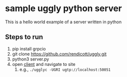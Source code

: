# sample uggly python server

This is a hello world example of a server written in python

## Steps to run
1. pip install grpcio
1. git clone https://github.com/rendicott/uggly.git
1. python3 server.py
1. open [client](https://github.com/rendicott/uggly-client/releases/latest) and navigate to site
   1. e.g., `./ugglyc -UGRI ugtp://localhost:50051`
